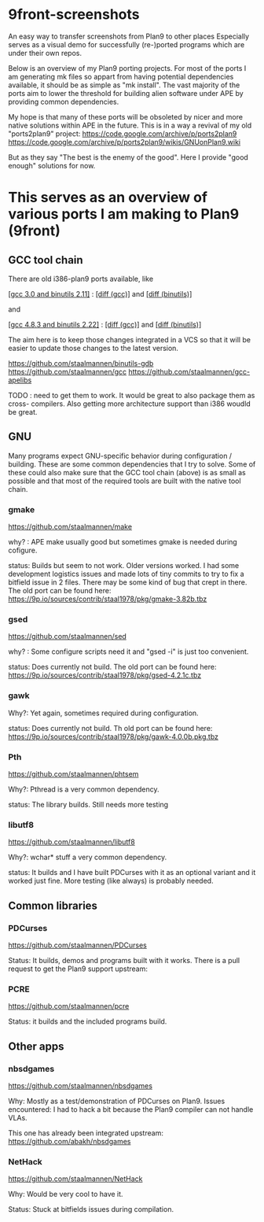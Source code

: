 # 9front-screenshots
An easy way to transfer screenshots from Plan9 to other places
Especially serves as a visual demo for successfully (re-)ported
programs which are under their own repos.

Below is an overview of my Plan9 porting projects.
For most of the ports I am generating mk files so appart from having
potential dependencies available, it should be as simple as "mk install".
The vast majority of the ports aim to lower the threshold for building alien
software under APE by providing common dependencies.

My hope is that many of these ports will be obsoleted by nicer and more native
solutions within APE in the future. 
This is in a way a revival of my old "ports2plan9" project:
https://code.google.com/archive/p/ports2plan9
https://code.google.com/archive/p/ports2plan9/wikis/GNUonPlan9.wiki

But as they say "The best is the enemy of the good". Here I provide "good enough"
solutions for now.

# This serves as an overview of various ports I am making to Plan9 (9front)

## GCC tool chain
There are old i386-plan9 ports available, like

[[gcc 3.0 and binutils 2.11]](https://9p.io/sources/extra/gcc/) : [[diff (gcc)]](https://github.com/staalmannen/gcc/pull/2) and [[diff (binutils)]](https://github.com/staalmannen/binutils-gdb/pull/1/files)

and

[[gcc 4.8.3 and binutils 2.22]](https://marcus.biz.tm/jail/) : [[diff (gcc)]](https://github.com/staalmannen/gcc/pull/3) and [[diff (binutils)]](https://github.com/staalmannen/binutils-gdb/pull/3/files)


The aim here is to keep those changes integrated in a VCS so that it will be easier
to update those changes to the latest version.

https://github.com/staalmannen/binutils-gdb
https://github.com/staalmannen/gcc
https://github.com/staalmannen/gcc-apelibs

TODO : need to get them to work. It would be great to also package them as cross-
compilers. Also getting more architecture support than i386 woudld be great.


## GNU
Many programs expect GNU-specific behavior during configuration / building.
These are some common dependencies that I try to solve. Some of these 
could also make sure that the GCC tool chain (above) is as small as possible
and that most of the required tools are built with the native tool chain.

### gmake
https://github.com/staalmannen/make

why? : APE make usually good but sometimes gmake is needed during cofigure.

status: Builds but seem to not work. Older versions worked. I had some development
logistics issues and made lots of tiny commits to try to fix a bitfield issue in
2 files. There may be some kind of bug that crept in there.
The old port can be found here:
https://9p.io/sources/contrib/staal1978/pkg/gmake-3.82b.tbz

### gsed
https://github.com/staalmannen/sed

why? : Some configure scripts need it and "gsed -i" is just too convenient.

status: Does currently not build. 
The old port can be found here:
https://9p.io/sources/contrib/staal1978/pkg/gsed-4.2.1c.tbz

### gawk
Why?: Yet again, sometimes required during configuration.

status: Does currently not build.
Th old port can be found here:
https://9p.io/sources/contrib/staal1978/pkg/gawk-4.0.0b.pkg.tbz

### Pth
https://github.com/staalmannen/phtsem

Why?: Pthread is a very common dependency.

status: The library builds. Still needs more testing

### libutf8
https://github.com/staalmannen/libutf8

Why?: wchar* stuff a very common dependency.

status: It builds and I have built PDCurses with it as an optional variant and it worked just fine.
More testing (like always) is probably needed.


## Common libraries

### PDCurses
https://github.com/staalmannen/PDCurses

Status: It builds, demos and programs built with it works.
There is a pull request to get the Plan9 support upstream:


### PCRE
https://github.com/staalmannen/pcre

Status: it builds and the included programs build.

## Other apps

### nbsdgames
https://github.com/staalmannen/nbsdgames

Why: Mostly as a test/demonstration of PDCurses on Plan9. 
Issues encountered: I had to hack a bit because the Plan9 compiler can not handle VLAs.

This one has already been integrated upstream:
https://github.com/abakh/nbsdgames


### NetHack
https://github.com/staalmannen/NetHack

Why: Would be very cool to have it.

Status: Stuck at bitfields issues during compilation.









